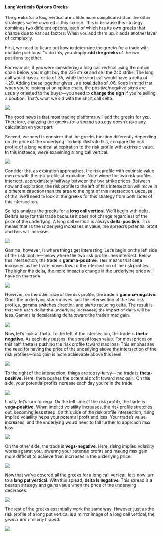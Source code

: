 #### Long Verticals Options Greeks

The greeks for a long vertical are a little more complicated than the other strategies we’ve covered in this course. This is because this strategy combines two different options, each of which has its own greeks that change due to various factors. When you add them up, it adds another layer of complexity.

First, we need to figure out how to determine the greeks for a trade with multiple positions. To do this, you simply  **add the greeks**  of the two positions together.

For example, if you were considering a long call vertical using the option chain below, you might buy the 235 strike and sell the 240 strike. The long call would have a delta of .35, while the short call would have a delta of -.29. Adding these together gives us a total delta of .06. Keep in mind that when you’re looking at an option chain, the positive/negative signs are usually oriented to the buyer—you need to  **change the sign**  if you’re selling a position. That’s what we did with the short call delta.

![](https://education.ameritrade.com/content/cms/images/BDTO_Lesson_5.30.01.jpg)

The good news is that most trading platforms will add the greeks for you. Therefore, analyzing the greeks for a spread strategy doesn’t take any calculation on your part.

Second, we need to consider that the greeks function differently depending on the price of the underlying. To help illustrate this, compare the risk profile of a long vertical at expiration to the risk profile with extrinsic value. In this instance, we’re examining a long call vertical.

![](https://education.ameritrade.com/content/cms/images/BDTO_Lesson_5.30.02.jpg)

Consider that as expiration approaches, the risk profile with extrinsic value merges with the risk profile at expiration. Note where the two risk profiles intersect, approximately halfway between the two strike prices. Between now and expiration, the risk profile to the left of this intersection will move in a different direction than the area to the right of this intersection. Because of this, we’ll need to look at the greeks for this strategy from both sides of this intersection.

So let’s analyze the greeks for a  **long call vertical**. We’ll begin with delta. Delta’s easy for this trade because it does not change regardless of the price of the underlying. A long call vertical is always  **delta-positive**. This means that as the underlying increases in value, the spread’s potential profit and loss will increase.

![](https://education.ameritrade.com/content/cms/images/BDTO_Lesson_5.30.03.jpg)

Gamma, however, is where things get interesting. Let’s begin on the left side of the risk profile—below where the two risk profile lines intersect. Below this intersection, the trade is  **gamma-positive**. This means that delta increases as the trade moves toward the intersection of the risk profiles. The higher the delta, the more impact a change in the underlying price will have on the trade.

![](https://education.ameritrade.com/content/cms/images/BDTO_Lesson_5.30.04.jpg)

However, on the other side of the risk profile, the trade is  **gamma-negative**. Once the underlying stock moves past the intersection of the two risk profiles, gamma switches direction and starts reducing delta. The result is that with each dollar the underlying increases, the impact of delta will be less. Gamma is decelerating delta toward the trade’s max gain.

![](https://education.ameritrade.com/content/cms/images/BDTO_Lesson_5.30.05.jpg)

Now, let’s look at theta. To the left of the intersection, the trade is  **theta-negative**. As each day passes, the spread loses value. For most prices on this half, theta is pushing the risk profile toward max loss. This emphasizes the need for having the price of the underlying above the intersection of the risk profiles—max gain is more achievable above this level.

![](https://education.ameritrade.com/content/cms/images/BDTO_Lesson_5.30.06.jpg)

To the right of the intersection, things are topsy-turvy—the trade is  **theta-positive**. Here, theta pushes the potential profit toward max gain. On this side, your potential profits increase each day you’re in the trade.

![](https://education.ameritrade.com/content/cms/images/BDTO_Lesson_5.30.07.jpg)

Lastly, let’s turn to vega. On the left side of the risk profile, the trade is  **vega-positive**. When implied volatility increases, the risk profile stretches out, becoming less steep. On this side of the risk profile intersection, rising implied volatility helps your potential profit and loss. Your trade’s value increases, and the underlying would need to fall further to approach max loss.

![](https://education.ameritrade.com/content/cms/images/BDTO_Lesson_5.30.08.jpg)

On the other side, the trade is  **vega-negative**. Here, rising implied volatility works against you, lowering your potential profits and making max gain more difficult to achieve from increases in the underlying price.

![](https://education.ameritrade.com/content/cms/images/BDTO_Lesson_5.30.09.jpg)

Now that we’ve covered all the greeks for a long call vertical, let’s now turn to a  **long put vertical**. With this spread,  **delta is negative**. This spread is a bearish strategy and gains value when the price of the underlying decreases.

![](https://education.ameritrade.com/content/cms/images/BDTO_Lesson_5.30.10.jpg)

The rest of the greeks essentially work the same way. However, just as the risk profile of a long put vertical is a mirror image of a long call vertical, the greeks are similarly flipped.

![](https://education.ameritrade.com/content/cms/images/BDTO_Lesson_5.30.11.jpg)

<!--stackedit_data:
eyJoaXN0b3J5IjpbLTE2NzAzNTU1ODddfQ==
-->